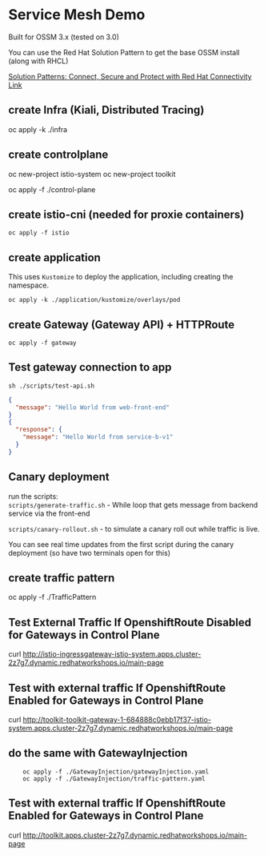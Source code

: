 # Service Mesh Demo

Built for OSSM 3.x (tested on 3.0)

You can use the Red Hat Solution Pattern to get the base OSSM install (along with RHCL)

[Solution Patterns: Connect, Secure and Protect with Red Hat Connectivity Link](https://www.solutionpatterns.io/soln-pattern-connectivity-link/solution-patter)

## create Infra (Kiali, Distributed Tracing)
oc apply -k ./infra

## create controlplane
oc new-project istio-system
oc new-project toolkit

oc apply -f ./control-plane

## create istio-cni (needed for proxie containers)
`oc apply -f istio`  

## create application
This uses `Kustomize` to deploy the application, including creating the namespace.  
  
`oc apply -k ./application/kustomize/overlays/pod`  

## create Gateway (Gateway API) + HTTPRoute  
`oc apply -f gateway`  

## Test gateway connection to app
`sh ./scripts/test-api.sh `  

```json
{
  "message": "Hello World from web-front-end"
}
{
  "response": {
    "message": "Hello World from service-b-v1"
  }
}
```

## Canary deployment
run the scripts:  
`scripts/generate-traffic.sh` - While loop that gets message from backend service via the front-end  
  
`scripts/canary-rollout.sh` - to simulate a canary roll out while traffic is live.  
  
You can see real time updates from the first script during the canary deployment (so have two terminals open for this)

## create traffic pattern
oc apply -f ./TrafficPattern

## Test External Traffic If OpenshiftRoute Disabled for Gateways in Control Plane
curl http://istio-ingressgateway-istio-system.apps.cluster-2z7g7.dynamic.redhatworkshops.io/main-page

## Test with external traffic If OpenshiftRoute Enabled for Gateways in Control Plane
curl http://toolkit-toolkit-gateway-1-684888c0ebb17f37-istio-system.apps.cluster-2z7g7.dynamic.redhatworkshops.io/main-page

## do the same with GatewayInjection
``` 
    oc apply -f ./GatewayInjection/gatewayInjection.yaml
    oc apply -f ./GatewayInjection/traffic-pattern.yaml
```    

## Test with external traffic If OpenshiftRoute Enabled for Gateways in Control Plane
curl http://toolkit.apps.cluster-2z7g7.dynamic.redhatworkshops.io/main-page